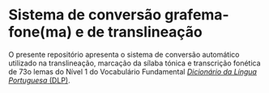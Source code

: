 # Sistema de conversão grafema-fone(ma) e de translineação
O presente repositório apresenta o sistema de conversão automático utilizado na translineação, marcação da sílaba tónica e transcrição fonética de 73o lemas do Nível 1 do Vocabulário Fundamental [_Dicionário da Língua Portuguesa_ (DLP)](https://dicionario.acad-ciencias.pt/).
